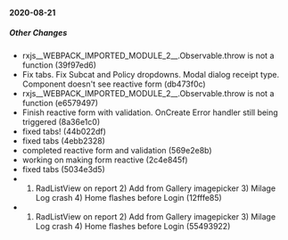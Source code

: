 #### 2020-08-21

##### Other Changes

*  rxjs__WEBPACK_IMPORTED_MODULE_2__.Observable.throw is not a function (39f97ed6)
*  Fix tabs. Fix Subcat and Policy dropdowns. Modal dialog receipt type. Component doesn't see reactive form (db473f0c)
*  rxjs__WEBPACK_IMPORTED_MODULE_2__.Observable.throw is not a function (e6579497)
*  Finish reactive form with validation. OnCreate Error handler still being triggered (8a36e1c0)
*  fixed tabs! (44b022df)
*  fixed tabs (4ebb2328)
*  completed reactive form and validation (569e2e8b)
*  working on making form reactive (2c4e845f)
*  fixed tabs (5034e3d5)
*  1) RadListView on report 2) Add from Gallery imagepicker 3) Milage Log crash 4) Home flashes before Login (12fffe85)
*  1) RadListView on report 2) Add from Gallery imagepicker 3) Milage Log crash 4) Home flashes before Login (55493922)

